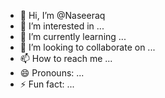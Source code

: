 - 👋 Hi, I’m @Naseeraq
- 👀 I’m interested in ...
- 🌱 I’m currently learning ...
- 💞️ I’m looking to collaborate on ...
- 📫 How to reach me ...
- 😄 Pronouns: ...
- ⚡ Fun fact: ...

<!---
Naseeraq/Naseeraq is a ✨ special ✨ repository because its `README.md` (this file) appears on your GitHub profile.
You can click the Preview link to take a look at your changes.
--->

